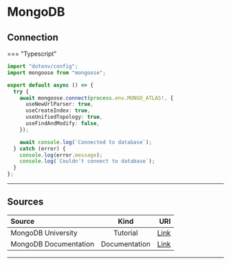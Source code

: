 # MongoDB

## Connection

=== "Typescript"

```typescript
import "dotenv/config";
import mongoose from "mongoose";

export default async () => {
  try {
    await mongoose.connect(process.env.MONGO_ATLAS!, {
      useNewUrlParser: true,
      useCreateIndex: true,
      useUnifiedTopology: true,
      useFindAndModify: false,
    });

    await console.log(`Connected to database`);
  } catch (error) {
    console.log(error.message);
    console.log(`Couldn't connect to database`);
  }
};
```

<hr/>

## Sources

| Source                |     Kind      |                                     URI |
| :-------------------- | :-----------: | --------------------------------------: |
| MongoDB University    |   Tutorial    | [Link](https://university.mongodb.com/) |
| MongoDB Documentation | Documentation |       [Link](https://docs.mongodb.com/) |

<hr/>
